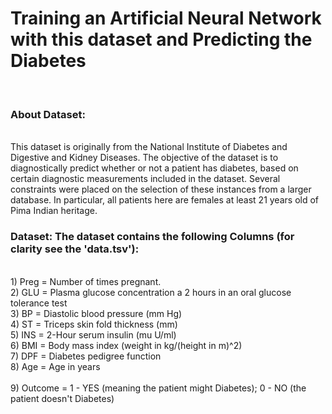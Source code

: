 <h1>Training an Artificial Neural Network with this dataset and Predicting the Diabetes</h1>
<br>
<h3>About Dataset:</h3>
<br>
This dataset is originally from the National Institute of Diabetes and Digestive and Kidney Diseases. The objective of the dataset is to diagnostically predict whether or not a patient has diabetes, based on certain diagnostic measurements included in the dataset. Several constraints were placed on the selection of these instances from a larger database. In particular, all patients here are females at least 21 years old of Pima Indian heritage.
<br>
<h3>Dataset: The dataset contains the following Columns (for clarity see the 'data.tsv'):</h3>
<br>
1) Preg = Number of times pregnant.<br>
2) GLU = Plasma glucose concentration a 2 hours in an oral glucose tolerance test<br>
3) BP = Diastolic blood pressure (mm Hg)<br>
4) ST = Triceps skin fold thickness (mm)<br>
5) INS = 2-Hour serum insulin (mu U/ml)<br>
6) BMI = Body mass index (weight in kg/(height in m)^2)<br>
7) DPF = Diabetes pedigree function<br>
8) Age = Age in years<br>
<br>
9) Outcome  = 1 - YES (meaning the patient might Diabetes); 0 - NO (the patient doesn't Diabetes)
